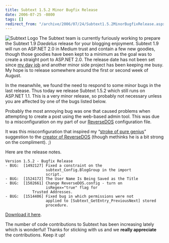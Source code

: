 ```yaml
---
title: Subtext 1.5.2 Minor Bugfix Release
date: 2006-07-25 -0800
tags: []
redirect_from: "/archive/2006/07/24/Subtext1.5.2MinorBugfixRelease.aspx/"
---
```


![Subtext Logo](https://haacked.com/images/SubtextLogo.png) The Subtext
team is currently furiously working to prepare the Subtext 1.9
*Daedelus* release for your blogging enjoyment. Subtext 1.9 will run on
ASP.NET 2.0 in Medium trust and contain a few new goodies, though those
goodies have been kept to a minimum as the goal was to create a straight
port to ASP.NET 2.0. The release date has not been set since [my day
job](http://veloc-it.com/ "My Employer") and another minor side project
has been keeping me busy. My hope is to release somewhere around the
first or second week of August.

In the meanwhile, we found the need to respond to some minor bugs in the
last release. Thus today we release Subtext 1.5.2 which still runs on
ASP.NET 1.1. This is a very minor release, so probably not necessary
unless you are affected by one of the bugs listed below.

Probably the most annoying bug was one that caused problems when
attempting to create a post using the web-based admin tool. This was due
to a misconfiguration on my part of our
[ReverseDOS](http://www.angrypets.com/tools/rdos/ "Reverse DOS")
configuration file.

It was this misconfiguration that inspired my “[stroke of pure
genius](http://blog.angrypets.com/2006/07/reversedos_the_.html "ReverseDos The Next Generation")”
suggestion to the [creator of
ReverseDOS](http://blog.angrypets.com/ "AngryPets") (though methinks he
is a bit strong on the compliment). ;)

Here are the release notes.

    Version 1.5.2 - Bugfix Release
    - BUG:  [1492127] Fixed a constraint on the 
                      subtext_Config.BlogGroup in the import  
                      script.
    - BUG:  [1524172] The User Name Is Being Saved as the Title
    - BUG:  [1502661] Change ReverseDOS.config - turn on  
                      isRegex="true" flag for
                Trusted Addresses.
    - BUG:  [1514406] Fixed bug in which permissions were not 
                      applied to [Subtext_GetEntry_PreviousNext] stored 
                      procedure.

[Download it
here](http://sourceforge.net/project/showfiles.php?group_id=137896 "Subtext 1.5.2").

The number of code contributions to Subtext has been increasing lately
which is wonderful! Thanks for sticking with us and we **really
appreciate** the contributions. Keep it up!

